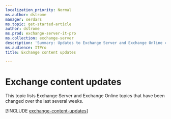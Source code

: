 ```yaml
---
localization_priority: Normal
ms.author: dstrome
manager: serdars
ms.topic: get-started-article
author: dstrome
ms.prod: exchange-server-it-pro
ms.collection: exchange-server
description: 'Summary: Updates to Exchange Server and Exchange Online content.'
ms.audience: ITPro
title: Exchange content updates

---
```


# Exchange content updates

This topic lists Exchange Server and Exchange Online topics that have been changed over the last several weeks. 

[!INCLUDE [exchange-content-updates](../hub/includes/exchange-content-updates.md)]

